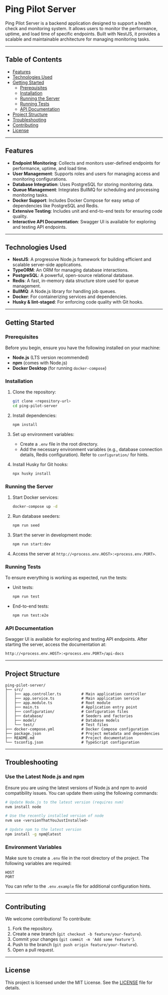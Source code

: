 # Ping Pilot Server

Ping Pilot Server is a backend application designed to support a health check and monitoring system. It allows users to monitor the performance, uptime, and load time of specific endpoints. Built with NestJS, it provides a scalable and maintainable architecture for managing monitoring tasks.

---

## Table of Contents

- [Features](#features)
- [Technologies Used](#technologies-used)
- [Getting Started](#getting-started)
  - [Prerequisites](#prerequisites)
  - [Installation](#installation)
  - [Running the Server](#running-the-server)
  - [Running Tests](#running-tests)
  - [API Documentation](#api-documentation)
- [Project Structure](#project-structure)
- [Troubleshooting](#troubleshooting)
- [Contributing](#contributing)
- [License](#license)

---

## Features

- **Endpoint Monitoring**: Collects and monitors user-defined endpoints for performance, uptime, and load time.
- **User Management**: Supports roles and users for managing access and monitoring configurations.
- **Database Integration**: Uses PostgreSQL for storing monitoring data.
- **Queue Management**: Integrates BullMQ for scheduling and processing monitoring tasks.
- **Docker Support**: Includes Docker Compose for easy setup of dependencies like PostgreSQL and Redis.
- **Extensive Testing**: Includes unit and end-to-end tests for ensuring code quality.
- **Interactive API Documentation**: Swagger UI is available for exploring and testing API endpoints.

---

## Technologies Used

- **NestJS**: A progressive Node.js framework for building efficient and scalable server-side applications.
- **TypeORM**: An ORM for managing database interactions.
- **PostgreSQL**: A powerful, open-source relational database.
- **Redis**: A fast, in-memory data structure store used for queue management.
- **BullMQ**: A Node.js library for handling job queues.
- **Docker**: For containerizing services and dependencies.
- **Husky & lint-staged**: For enforcing code quality with Git hooks.

---

## Getting Started

### Prerequisites

Before you begin, ensure you have the following installed on your machine:

- **Node.js** (LTS version recommended)
- **npm** (comes with Node.js)
- **Docker Desktop** (for running `docker-compose`)

### Installation

1. Clone the repository:

   ```bash
   git clone <repository-url>
   cd ping-pilot-server
   ```

2. Install dependencies:

   ```bash
   npm install
   ```

3. Set up environment variables:

   - Create a `.env` file in the root directory.
   - Add the necessary environment variables (e.g., database connection details, Redis configuration). Refer to `configuration/` for hints.

4. Install Husky for Git hooks:
   ```bash
   npx husky install
   ```

### Running the Server

1. Start Docker services:

   ```bash
   docker-compose up -d
   ```

2. Run database seeders:

   ```bash
   npm run seed
   ```

3. Start the server in development mode:

   ```bash
   npm run start:dev
   ```

4. Access the server at `http://<process.env.HOST>:<process.env.PORT>`.

### Running Tests

To ensure everything is working as expected, run the tests:

- Unit tests:

  ```bash
  npm run test
  ```

- End-to-end tests:
  ```bash
  npm run test:e2e
  ```

### API Documentation

Swagger UI is available for exploring and testing API endpoints. After starting the server, access the documentation at:

```
http://<process.env.HOST>:<process.env.PORT>/api-docs
```

---

## Project Structure

```
ping-pilot-server/
├── src/
│   ├── app.controller.ts         # Main application controller
│   ├── app.service.ts            # Main application service
│   ├── app.module.ts             # Root module
│   ├── main.ts                   # Application entry point
│   ├── configuration/            # Configuration files
│   ├── database/                 # Seeders and factories
│   ├── model/                    # Database models
│   └── test/                     # Test files
├── docker-compose.yml            # Docker Compose configuration
├── package.json                  # Project metadata and dependencies
├── README.md                     # Project documentation
└── tsconfig.json                 # TypeScript configuration
```

---

## Troubleshooting

### Use the Latest Node.js and npm

Ensure you are using the latest versions of Node.js and npm to avoid compatibility issues. You can update them using the following commands:

```bash
# Update Node.js to the latest version (requires nvm)
nvm install node

# Use the recently installed version of node
nvm use <versionThatYouJustInstalled>

# Update npm to the latest version
npm install -g npm@latest

```

### Environment Variables

Make sure to create a `.env` file in the root directory of the project. The following variables are required:

```env
HOST
PORT
```

You can refer to the `.env.example` file for additional configuration hints.

---

## Contributing

We welcome contributions! To contribute:

1. Fork the repository.
2. Create a new branch (`git checkout -b feature/your-feature`).
3. Commit your changes (`git commit -m 'Add some feature'`).
4. Push to the branch (`git push origin feature/your-feature`).
5. Open a pull request.

---

## License

This project is licensed under the MIT License. See the [LICENSE](LICENSE) file for details.
